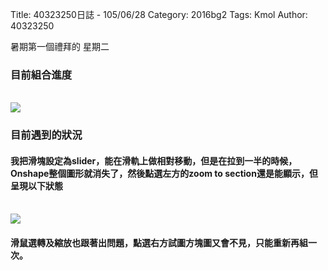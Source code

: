 Title: 40323250日誌 - 105/06/28
Category: 2016bg2
Tags: Kmol 
Author: 40323250


暑期第一個禮拜的 星期二

<!-- PELICAN_END_SUMMARY -->

<h3>目前組合進度</h3>
</br>
<img src="http://i.imgur.com/D2k3uqk.gif">
</br>
<h3>目前遇到的狀況</h3>
<h4>我把滑塊設定為slider，能在滑軌上做相對移動，但是在拉到一半的時候，Onshape整個圖形就消失了，然後點選左方的zoom to section還是能顯示，但呈現以下狀態</h4>
</br>
<img src="http://i.imgur.com/W3N5pkC.png">
</br>
<h4>滑鼠選轉及縮放也跟著出問題，點選右方試圖方塊圖又會不見，只能重新再組一次。</h4>
